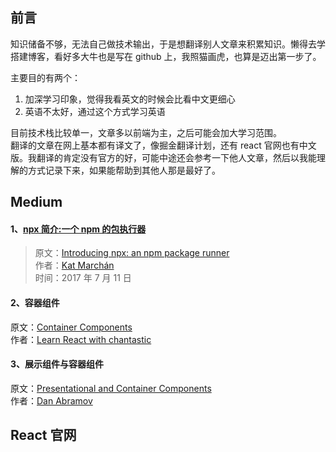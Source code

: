## 前言

知识储备不够，无法自己做技术输出，于是想翻译别人文章来积累知识。懒得去学搭建博客，看好多大牛也是写在 github 上，我照猫画虎，也算是迈出第一步了。

主要目的有两个：

1.  加深学习印象，觉得我看英文的时候会比看中文更细心
2.  英语不太好，通过这个方式学习英语

目前技术栈比较单一，文章多以前端为主，之后可能会加大学习范围。  
翻译的文章在网上基本都有译文了，像掘金翻译计划，还有 react 官网也有中文版。我翻译的肯定没有官方的好，可能中途还会参考一下他人文章，然后以我能理解的方式记录下来，如果能帮助到其他人那是最好了。

## Medium

#### 1、[npx 简介:一个 npm 的包执行器](https://github.com/dream-approaching/translate-blog/issues/1)

> 原文：[Introducing npx: an npm package runner](https://medium.com/@maybekatz/introducing-npx-an-npm-package-runner-55f7d4bd282b)  
> 作者：[Kat Marchán](https://medium.com/@maybekatz)  
> 时间：2017 年 7 月 11 日

#### 2、容器组件

原文：[Container Components](https://medium.com/@learnreact/container-components-c0e67432e005)  
作者：[Learn React with chantastic](https://medium.com/@learnreact)

#### 3、展示组件与容器组件

原文：[Presentational and Container Components](https://medium.com/@dan_abramov/smart-and-dumb-components-7ca2f9a7c7d0)  
作者：[Dan Abramov](https://medium.com/@dan_abramov)

## React 官网
